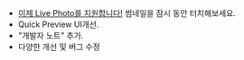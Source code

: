 - [이제 Live Photo를 지원합니다!](https://vimeo.com/156837974) 썸네일을 잠시 동안 터치해보세요.
- Quick Preview UI개선.
- "개발자 노트" 추가.
- 다양한 개선 및 버그 수정
